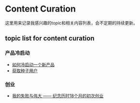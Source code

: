 # Content Curation
这里用来记录我感兴趣的topic和相关内容列表，会不定期的持续更新。

## topic list for content curation

### 产品冷启动
+ [如何冷启动一个新产品](https://www.zhihu.com/question/23281795) <br>
+ [获取种子用户](http://iamsujie.com/tag/%E5%86%B7%E5%90%AF%E5%8A%A8/)

### 创业
+ [我的失败与伟大 —— 纪念历时18个月的初次创业](http://iosre.com/t/topic/4152)


